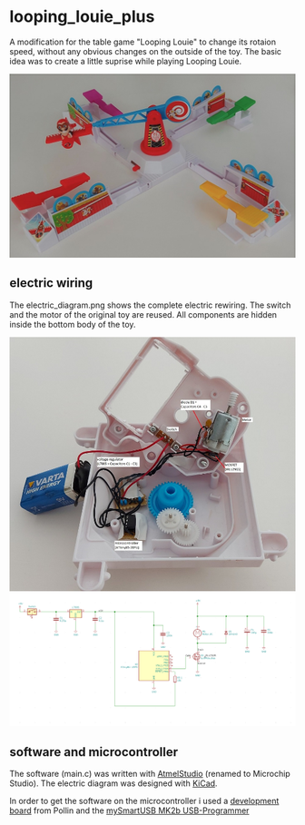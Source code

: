 # looping_louie_plus
A modification for the table game "Looping Louie" to change its rotaion speed, without any obvious changes on the outside of the toy. 
The basic idea was to create a little suprise while playing Looping Louie.  

![front_view.jpg](https://github.com/AimoLeffers/looping_louie_plus/blob/main/front_view.jpg)

## electric wiring
The electric_diagram.png shows the complete electric rewiring. The switch and the motor of the original toy are reused. All components are hidden
inside the bottom body of the toy.

![bot_view_3_electric_wiring.jpg](https://github.com/AimoLeffers/looping_louie_plus/blob/main/bot_view_3_electric_wiring.jpg)
![electric_diagram.PNG](https://github.com/AimoLeffers/looping_louie_plus/blob/main/electric_diagram.PNG)

## software and microcontroller
The software (main.c) was written with [AtmelStudio](https://www.microchip.com/en-us/tools-resources/develop/microchip-studio) (renamed to Microchip Studio).
The electric diagram was designed with [KiCad](https://www.kicad.org/).

In order to get the software on the microcontroller i used a [development board](https://www.pollin.de/productdownloads/D810074B.PDF) from Pollin and 
the [mySmartUSB MK2b USB-Programmer](https://shop.myavr.de/index.php?sp=article.sp.php&artID=200179)
